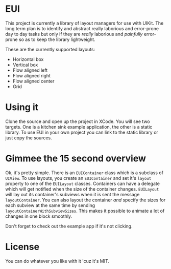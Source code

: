 # EUI
This project is currently a library of layout managers for use with UIKit. The long term plan is 
to identify and abstract really laborious and error-prone day to day tasks but only if they are *really* 
laborious and *painfully* error-prone so as to keep the library lightweight.

These are the currently supported layouts:

* Horizontal box
* Vertical box
* Flow aligned left
* Flow aligned right
* Flow aligned center
* Grid

# Using it
Clone the source and open up the project in XCode. You will see two targets. One is a kitchen sink 
example application, the other is a static library. To use EUI in your own project you can link to the 
static library or just copy the sources.

# Gimmee the 15 second overview
Ok, it's pretty simple. There is an `EUIContainer` class which is a subclass of `UIView`. To use layouts,
you create an `EUIContainer` and set it's `layout` property to one of the `EUILayout` classes. Containers
can have a delegate which will get notified when the size of the container changes. `EUILayout` will lay out
its container's subviews when it is sent the message `layoutContainer`. You can also layout the container
*and* specify the sizes for each subview at the same time by sending `layoutContainerWithSubviewSizes`.
This makes it possible to animate a lot of changes in one block smoothly.

Don't forget to check out the example app if it's not clicking.

# License
You can do whatever you like with it 'cuz it's MIT.